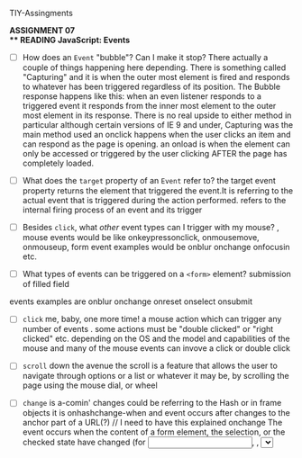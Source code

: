 TIY-Assingments
  
 **ASSIGNMENT 07  
 ** READING JavaScript: Events**
  * [ ] How does an `Event` "bubble"? Can I make it stop?
  There actually a couple of things happening here depending. There is something called "Capturing" and it is when the outer
  most element is fired and responds to whatever has been triggered regardless of its position.
  The Bubble response happens like this: when an even listener responds to a triggered event it responds from the inner most
  element to the outer most element in its response.  There is no real upside to either method in particular although certain
  versions of IE 9 and under, Capturing was the main method used 
  an onclick happens when the user clicks an item and can respond as the page is opening.
  an onload is when the element can only be accessed or triggered by the user clicking AFTER
  the page has completely loaded.
  
  * [ ] What does the `target` property of an `Event` refer to?
  the target event property returns the element that triggered the event.It is referring to the actual event that is triggered
  during the action performed. refers to the internal firing process of an event and its trigger


  * [ ] Besides `click`, what _other_ event types can I trigger with my mouse?
  , mouse events would be like onkeypressonclick, onmousemove, onmouseup, 
  form event examples would be onblur onchange onfocusin etc.
  
  * [ ] What types of events can be triggered on a `<form>` element?
  submission of filled field
  <form> events examples are onblur onchange onreset onselect onsubmit
  
  
  * [ ] `click` me, baby, one more time!
  a mouse action which can trigger any number of events . some actions must be "double clicked" or "right clicked"
  etc. depending on the OS and the model and capabilities of the mouse
  and many of the mouse events can invove a click or double click
 
  
  * [ ] `scroll` down the avenue 
  the scroll is a feature that allows the user to navigate through options or a list  or whatever it may be,
  by scrolling the page using the mouse dial, or wheel
 
 
   * [ ] `change` is a-comin' changes 
 could be referring to the Hash
 or in frame objects it is onhashchange-when and event occurs after changes to the anchor part of a URL(?)
 // I need to have this explained
 onchange	The event occurs when the content of a form element, the selection, or the checked state have 
 changed (for <input>, <keygen>, <select>, and <textarea>)
	 ref:http://www.w3schools.com/jsref/dom_obj_event.asp
 
   * [ ] `submit` to mah authah-ri-tah!
  this a way of triggering an event by its very action of entering the info into the provided blank field.
 onsubmit is example this event occurs when a form is submitted like in the responsive column
 
    * [ ] this is a complete `load`...
   onloaddata onloadeddate onloadstart
frame object load example would be like onload in which the event occurs when an object has loaded 
 
  * [ ] well, just `unload` about it.
onbeforeunload this is when the event occurs before the document is about to be loaded
**READING JavaScript: Events**

*How does an Event "bubble"? Can I make it stop?* this was brought into existence to deal 
with the ability of multiple actions to trigger the same event so two or more event handlers
it is the opposite of capturing
bubbling:he event is first captured and handled by the innermost element and then propagated to outer elements.
capturing, the event is first captured by the outermost element and propagated to the inner elements.


*
ref:http://stackoverflow.com/questions/4616694/what-is-event-bubbling-and-capturing











More Questions
Homework Assignments
**What interactive elements exist?** 
the feature basically opens like an accordion, thus its name, and reveals (n) number of 
features as a subset to the default display

**How do you interacts with them?** 
clicks, could be a mouse rollover or

**What visual effects are produced by interacting?** 
the accordion expands
**How does it do it?**

**What existing HTML elements are changed?**

**What new HTML elements are created?**

**What CSS styles are used to produce the effect?**

**_View Mode Switch_**it allows basic switching of views like rollover menu items creating a small pop up box. 
this is considered to be at entity level

**What does it do?**
it creates new options on the user end in the form of alternate viewpoints of popuated elements
**What interactive elements exist?**
 there is toggle action of a graphically renderred button of some sort that when
 clicked by the user, offers an alternate orginizational view of the 
 items populating the page
 ;it creates new options on the user end

**How do you interact with them?**
rollovers and clicks, submits 

**What visual effects are produced by interacting?**
 the pop up box of some sort
 a change in view for the view switch. example: button in corner
 that when toggled presents the user with an alternate view of the elements populating 
 the page

**How does it do it?**

**What existing HTML elements are changed?**

**What new HTML elements are created?**

**What CSS styles are used to produce the effect?**

**Responsive Multi-Column Form**
this is basically a two or more columned blueprint for the document object 
model and an example would be a submittal form for instance

**What does it do?**

**What interactive elements exist? **
rollovers, clicks, tabs work

**How do you interact with them?**
 clicks rollover prompts

**What visual effects are produced by interacting?**
 The fields are populated with the info that the user inputs.

**How does it do it?**

**What existing HTML elements are changed?**

**What new HTML elements are created?**

**What CSS styles are used to produce the effect?**

 CSS columns which can be applied really to any element. 
 I need to confirm but I think you can use nests two multi-responsive columns inside one another
